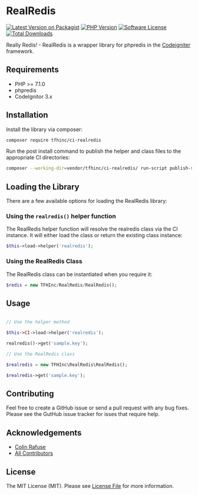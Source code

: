 # RealRedis

[![Latest Version on Packagist][ico-version]][link-packagist]
[![PHP Version][ico-php-version]][link-packagist]
[![Software License](https://img.shields.io/badge/license-MIT-brightgreen.svg?style=flat-square)](LICENSE.md)
[![Total Downloads][ico-downloads]][link-downloads]

Really Redis! - RealRedis is a wrapper library for phpredis in the [Codeigniter](https://codeigniter.com/) framework.

## Requirements

- PHP >= 7.1.0
- phpredis
- CodeIgnitor 3.x

## Installation

Install the library via composer:
```bash
composer require tfhinc/ci-realredis
```

Run the post install command to publish the helper and class files to the appropriate CI directories:
```bash
composer --working-dir=vendor/tfhinc/ci-realredis/ run-script publish-scripts
```

## Loading the Library

There are a few available options for loading the RealRedis library:

### Using the `realredis()` helper function

The RealRedis helper function will resolve the realredis class via the CI instance. It will either load the class or return the existing class instance:

``` php
$this->load->helper('realredis');
```

### Using the RealRedis Class

The RealRedis class can be instantiated when you require it:

``` php
$redis = new TFHInc/RealRedis/RealRedis();
```

## Usage

```php

// Use the helper method

$this->CI->load->helper('realredis');

realredis()->get('sample.key');

// Use the RealRedis class

$realredis = new TFHInc\RealRedis\RealRedis();

$realredis->get('sample.key');
```

## Contributing

Feel free to create a GitHub issue or send a pull request with any bug fixes. Please see the GutHub issue tracker for isses that require help.

## Acknowledgements

- [Colin Rafuse][link-author]
- [All Contributors][link-contributors]

## License

The MIT License (MIT). Please see [License File](LICENSE.md) for more information.

[ico-version]: https://img.shields.io/packagist/v/tfhinc/ci-realredis.svg?style=flat-square
[ico-php-version]: https://img.shields.io/packagist/php-v/tfhinc/ci-realredis.svg?style=flat-square
[ico-license]: https://img.shields.io/badge/license-MIT-brightgreen.svg?style=flat-square
[ico-downloads]: https://img.shields.io/packagist/dt/tfhinc/ci-realredis.svg?style=flat-square

[link-packagist]: https://packagist.org/packages/tfhinc/ci-realredis
[link-downloads]: https://packagist.org/packages/tfhinc/ci-realredis
[link-author]: https://github.com/crafuse
[link-contributors]: ../../contributors
